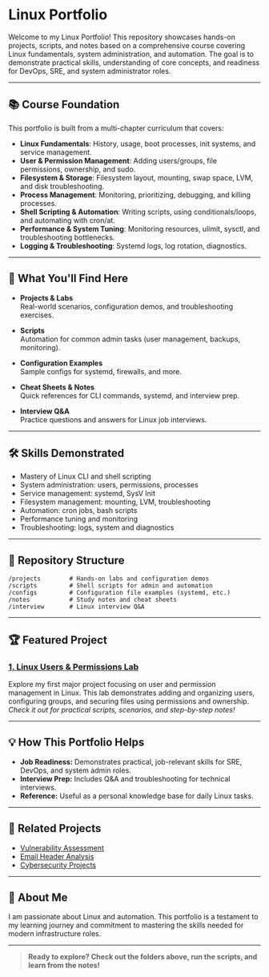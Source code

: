 # Linux Portfolio

Welcome to my Linux Portfolio! This repository showcases hands-on projects, scripts, and notes based on a comprehensive course covering Linux fundamentals, system administration, and automation. The goal is to demonstrate practical skills, understanding of core concepts, and readiness for DevOps, SRE, and system administrator roles.

---

## 📚 Course Foundation

This portfolio is built from a multi-chapter curriculum that covers:

- **Linux Fundamentals**: History, usage, boot processes, init systems, and service management.
- **User & Permission Management**: Adding users/groups, file permissions, ownership, and sudo.
- **Filesystem & Storage**: Filesystem layout, mounting, swap space, LVM, and disk troubleshooting.
- **Process Management**: Monitoring, prioritizing, debugging, and killing processes.
- **Shell Scripting & Automation**: Writing scripts, using conditionals/loops, and automating with cron/at.
- **Performance & System Tuning**: Monitoring resources, ulimit, sysctl, and troubleshooting bottlenecks.
- **Logging & Troubleshooting**: Systemd logs, log rotation, diagnostics.

---

## 🚀 What You'll Find Here

- **Projects & Labs**  
  Real-world scenarios, configuration demos, and troubleshooting exercises.

- **Scripts**  
  Automation for common admin tasks (user management, backups, monitoring).

- **Configuration Examples**  
  Sample configs for systemd, firewalls, and more.

- **Cheat Sheets & Notes**  
  Quick references for CLI commands, systemd, and interview prep.

- **Interview Q&A**  
  Practice questions and answers for Linux job interviews.

---

## 🛠 Skills Demonstrated

- Mastery of Linux CLI and shell scripting  
- System administration: users, permissions, processes  
- Service management: systemd, SysV Init  
- Filesystem management: mounting, LVM, troubleshooting  
- Automation: cron jobs, bash scripts  
- Performance tuning and monitoring  
- Troubleshooting: logs, system and diagnostics

---

## 📁 Repository Structure

```
/projects        # Hands-on labs and configuration demos
/scripts         # Shell scripts for admin and automation
/configs         # Configuration file examples (systemd, etc.)
/notes           # Study notes and cheat sheets
/interview       # Linux interview Q&A
```

---

## 🏆 Featured Project

### [1. Linux Users & Permissions Lab](https://github.com/chrisaondo/1-Linux-user-permission-lab)

Explore my first major project focusing on user and permission management in Linux. This lab demonstrates adding and organizing users, configuring groups, and securing files using permissions and ownership.  
*Check it out for practical scripts, scenarios, and step-by-step notes!*

---

## 💡 How This Portfolio Helps

- **Job Readiness:** Demonstrates practical, job-relevant skills for SRE, DevOps, and system admin roles.
- **Interview Prep:** Includes Q&A and troubleshooting for technical interviews.
- **Reference:** Useful as a personal knowledge base for daily Linux tasks.

---

## 🔗 Related Projects

- [Vulnerability Assessment](https://github.com/chrisaondo/Vulnerability-Assessment)
- [Email Header Analysis](https://github.com/chrisaondo/Email-Header-Analysis)
- [Cybersecurity Projects](https://github.com/chrisaondo/cybersecurity-projects-github.io)

---

## 👋 About Me

I am passionate about Linux and automation. This portfolio is a testament to my learning journey and commitment to mastering the skills needed for modern infrastructure roles.

---

> **Ready to explore? Check out the folders above, run the scripts, and learn from the notes!**